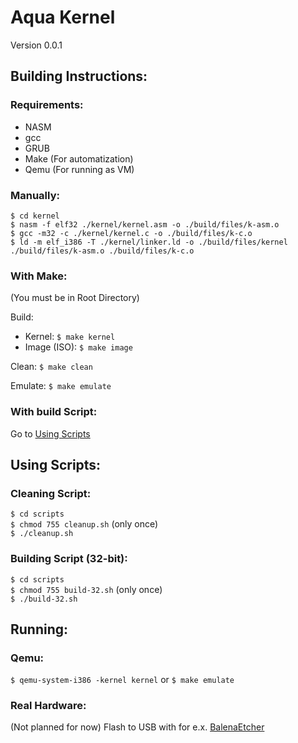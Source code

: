 # Aqua Kernel
Version 0.0.1

## Building Instructions:
### Requirements:
- NASM
- gcc
- GRUB
- Make (For automatization)
- Qemu (For running as VM)

### Manually:
`$ cd kernel`</br>
`$ nasm -f elf32 ./kernel/kernel.asm -o ./build/files/k-asm.o`</br>
`$ gcc -m32 -c ./kernel/kernel.c -o ./build/files/k-c.o`</br>
`$ ld -m elf_i386 -T ./kernel/linker.ld -o ./build/files/kernel ./build/files/k-asm.o ./build/files/k-c.o`

### With Make:
(You must be in Root Directory)

Build:</br>
- Kernel: `$ make kernel`
- Image (ISO): `$ make image`

Clean: `$ make clean`

Emulate: `$ make emulate`

### With build Script:
Go to <a href="#using-scripts">Using Scripts</a> 

## Using Scripts:
### Cleaning Script:
`$ cd scripts`</br>
`$ chmod 755 cleanup.sh` (only once)</br>
`$ ./cleanup.sh`
### Building Script (32-bit):
`$ cd scripts`</br>
`$ chmod 755 build-32.sh` (only once)</br>
`$ ./build-32.sh`

## Running:
### Qemu:
`$ qemu-system-i386 -kernel kernel` or `$ make emulate`
### Real Hardware:
(Not planned for now)
Flash to USB with for e.x. <a href="https://www.balena.io/etcher/">BalenaEtcher</a>